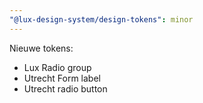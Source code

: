 ```yaml
---
"@lux-design-system/design-tokens": minor
---
```



Nieuwe tokens:

- Lux Radio group
- Utrecht Form label
- Utrecht radio button
